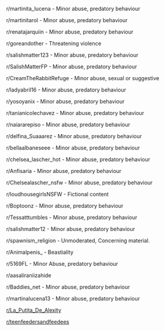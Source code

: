 
r/martinita_lucena - Minor abuse, predatory behaviour

r/martinitarol - Minor abuse, predatory behaviour

r/renatajarquiin  - Minor abuse, predatory behaviour

r/goreandother - Threatening violence

r/salishmatter123 - Minor abuse, predatory behaviour

r/SalishMatterFP - Minor abuse, predatory behaviour

r/CreamTheRabbitRefuge - Minor abuse, sexual or suggestive

r/ladyabril16 - Minor abuse, predatory behaviour

r/yosoyanix - Minor abuse, predatory behaviour

r/tanianicolechavez - Minor abuse, predatory behaviour

r/naiararepiso - Minor abuse, predatory behaviour

r/delfina_Suaaarez - Minor abuse, predatory behaviour

r/bellaalbaneseee - Minor abuse, predatory behaviour

r/chelsea_lascher_hot  - Minor abuse, predatory behaviour

r/Anfisaria - Minor abuse, predatory behaviour

r/Chelsealascher_nsfw  - Minor abuse, predatory behaviour

r/loudhousegirlsNSFW - Fictional content

r/Boptoonz - Minor abuse, predatory behaviour

r/Tessatttumbles - Minor abuse, predatory behaviour

r/salishmatter12 - Minor abuse, predatory behaviour

r/spawnism_religion - Unmoderated, Concerning material.

r/Animalpenis_  - Beastiality

r/5169FL - Minor Abuse, predatory behaviour

r/aasaliraniizahide

r/Baddies_net - Minor abuse, predatory behaviour

r/martinalucena13 - Minor abuse, predatory behaviour

[r/La_Putita_De_Alexity](/Subs/La_Putita_De_Alexity)

[r/teenfeedersandfeedees](/Subs/teenfeedersandfeedees)
